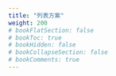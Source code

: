 ```yaml
---
title: "列表方案"
weight: 200
# bookFlatSection: false
# bookToc: true
# bookHidden: false
# bookCollapseSection: false
# bookComments: true
---
```

